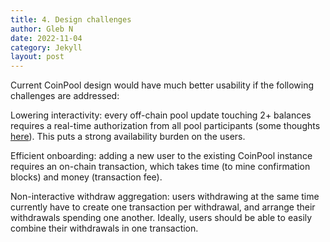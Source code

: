 ```yaml
---
title: 4. Design challenges
author: Gleb N
date: 2022-11-04
category: Jekyll
layout: post
---
```


Current CoinPool design would have much better usability if the following challenges are addressed:

Lowering interactivity: every off-chain pool update touching 2+ balances requires
a real-time authorization from all pool participants (some thoughts [here](https://lists.linuxfoundation.org/pipermail/bitcoin-dev/2022-April/020370.html)).
This puts a strong availability burden on the users.

Efficient onboarding: adding a new user to the existing CoinPool instance requires an on-chain
transaction, which takes time (to mine confirmation blocks) and money (transaction fee).

Non-interactive withdraw aggregation: users withdrawing at the same time currently have to
create one transaction per withdrawal, and arrange their withdrawals spending one another. Ideally,
users should be able to easily combine their withdrawals in one transaction.
